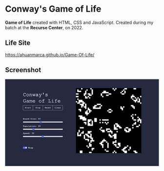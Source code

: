 # Conway's Game of Life

**Game of Life** created with HTML, CSS and JavaScript. Created during my batch at the **Recurse Center**, on 2022.

## Life Site

https://ahuanmarca.github.io/Game-Of-Life/

## Screenshot

![Capture](./files/Screenshot.png)
